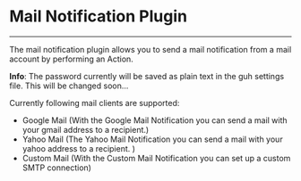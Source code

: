 # Mail Notification Plugin
--------------------------------------------

The mail notification plugin allows you to send a mail notification from a mail account by performing an Action.

**Info**: The password currently will be saved as plain text in the guh settings file. This will be changed soon...

Currently following mail clients are supported:

* Google Mail (With the Google Mail Notification you can send a mail with your gmail address to a recipient.)
* Yahoo Mail (The Yahoo Mail Notification you can send a mail with your yahoo address to a recipient. )
* Custom Mail (With the Custom Mail Notification you can set up a custom SMTP connection)